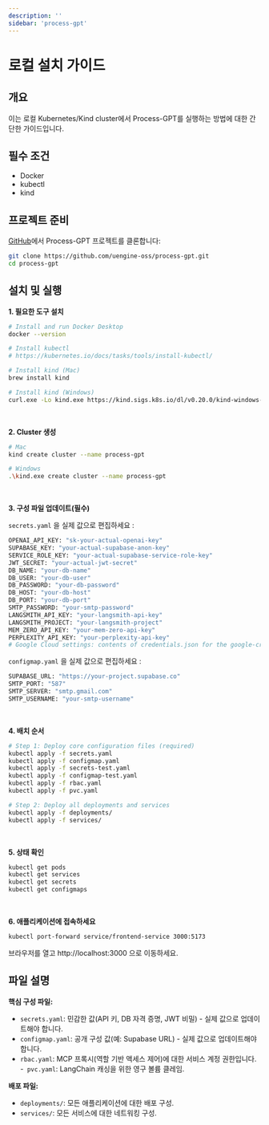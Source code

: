 ```yaml
---
description: ''
sidebar: 'process-gpt'
---
```


# 로컬 설치 가이드

## 개요
이는 로컬 Kubernetes/Kind cluster에서 Process-GPT를 실행하는 방법에 대한 간단한 가이드입니다.

## 필수 조건
- Docker 
- kubectl
- kind


## 프로젝트 준비
[GitHub](https://github.com/uengine-oss/process-gpt)에서 Process-GPT 프로젝트를 클론합니다:
```sh
git clone https://github.com/uengine-oss/process-gpt.git
cd process-gpt
```


## 설치 및 실행

**1. 필요한 도구 설치**

```sh
# Install and run Docker Desktop
docker --version

# Install kubectl
# https://kubernetes.io/docs/tasks/tools/install-kubectl/

# Install kind (Mac)
brew install kind

# Install kind (Windows)
curl.exe -Lo kind.exe https://kind.sigs.k8s.io/dl/v0.20.0/kind-windows-amd64
```

<br>

**2. Cluster 생성**

```sh
# Mac
kind create cluster --name process-gpt

# Windows
.\kind.exe create cluster --name process-gpt
```

<br>

**3. 구성 파일 업데이트(필수)**

`secrets.yaml` 을 실제 값으로 편집하세요 :

```sh
OPENAI_API_KEY: "sk-your-actual-openai-key"
SUPABASE_KEY: "your-actual-supabase-anon-key"
SERVICE_ROLE_KEY: "your-actual-supabase-service-role-key"
JWT_SECRET: "your-actual-jwt-secret"
DB_NAME: "your-db-name"
DB_USER: "your-db-user"
DB_PASSWORD: "your-db-password"
DB_HOST: "your-db-host"
DB_PORT: "your-db-port"
SMTP_PASSWORD: "your-smtp-password"
LANGSMITH_API_KEY: "your-langsmith-api-key"
LANGSMITH_PROJECT: "your-langsmith-project"
MEM_ZERO_API_KEY: "your-mem-zero-api-key"
PERPLEXITY_API_KEY: "your-perplexity-api-key"
# Google Cloud settings: contents of credentials.json for the google-credentials secret
```

`configmap.yaml` 을 실제 값으로 편집하세요 :

```sh
SUPABASE_URL: "https://your-project.supabase.co"
SMTP_PORT: "587"
SMTP_SERVER: "smtp.gmail.com"
SMTP_USERNAME: "your-smtp-username"
```

<br>

**4. 배치 순서**

```sh
# Step 1: Deploy core configuration files (required)
kubectl apply -f secrets.yaml
kubectl apply -f configmap.yaml
kubectl apply -f secrets-test.yaml
kubectl apply -f configmap-test.yaml
kubectl apply -f rbac.yaml
kubectl apply -f pvc.yaml

# Step 2: Deploy all deployments and services
kubectl apply -f deployments/
kubectl apply -f services/
```

<br>

**5. 상태 확인**

```sh
kubectl get pods
kubectl get services
kubectl get secrets
kubectl get configmaps
```

<br>

**6. 애플리케이션에 접속하세요**

```sh
kubectl port-forward service/frontend-service 3000:5173
```

브라우저를 열고 http://localhost:3000 으로 이동하세요.


## 파일 설명

**핵심 구성 파일:**

- `secrets.yaml`: 민감한 값(API 키, DB 자격 증명, JWT 비밀) - 실제 값으로 업데이트해야 합니다.
- `configmap.yaml`: 공개 구성 값(예: Supabase URL) - 실제 값으로 업데이트해야 합니다.
- `rbac.yaml`: MCP 프록시(역할 기반 액세스 제어)에 대한 서비스 계정 권한입니다.
-` pvc.yaml`: LangChain 캐싱을 위한 영구 볼륨 클레임.

**배포  파일:**

- `deployments/`: 모든 애플리케이션에 대한 배포 구성.
- `services/`: 모든 서비스에 대한 네트워킹 구성.
